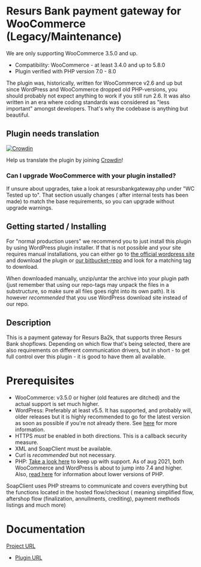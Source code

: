 # Resurs Bank payment gateway for WooCommerce (Legacy/Maintenance)

We are only supporting WooCommerce 3.5.0 and up.

* Compatibility: WooCommerce - at least 3.4.0 and up to 5.8.0
* Plugin verified with PHP version 7.0 - 8.0

The plugin was, historically, written for WooCommerce v2.6 and up but since WordPress and WooCommerce dropped old
PHP-versions, you should probably not expect anything to work if you still run 2.6. It was also written in an era where
coding standards was considered as "less important" amongst developers. That's why the codebase is anything but
beautiful.

## Plugin needs translation

[![Crowdin](https://badges.crowdin.net/resursbankwoocommerce/localized.svg)](https://crowdin.com/project/resursbankwoocommerce)

Help us translate the plugin by joining [Crowdin](https://crwd.in/resursbankwoocommerce)!

### Can I upgrade WooCommerce with your plugin installed?

If unsure about upgrades, take a look at resursbankgateway.php under "WC Tested up to". That section usually changes (
after internal tests has been made) to match the base requirements, so you can upgrade without upgrade warnings.

## Getting started / Installing

For "normal production users" we recommend you to just install this plugin by using WordPress plugin installer. If that
is not possible and your site requires manual installations, you can either go
to [the official wordpress site](https://sv.wordpress.org/plugins/resurs-bank-payment-gateway-for-woocommerce/) and
download the plugin
or [our bitbucket-repo](https://bitbucket.org/resursbankplugins/resurs-bank-payment-gateway-for-woocommerce/downloads/?tab=tags)
and look for a matching tag to download.

When downloaded manually, unzip/untar the archive into your plugin path (just remember that using our repo-tags may
unpack the files in a substructure, so make sure all files goes right into its own path). It is however *recommended*
that you use WordPress download site instead of our repo.

## Description

This is a payment gateway for Resurs Ba2k, that supports three Resurs Bank shopflows. Depending on which flow that's
being selected, there are also requirements on different communication drivers, but in short - to get full control over
this plugin - it is good to have them all available.

# Prerequisites

* WooCommerce: v3.5.0 or higher (old features are ditched) and the actual support is set much higher.
* WordPress: Preferably at least v5.5. It has supported, and probably will, older releases but it is highly
  recommended to go for the latest version as soon as possible if you're not already there.
  See [here](https://make.wordpress.org/core/handbook/references/php-compatibility-and-wordpress-versions/) for more
  information.
* HTTPS *must* be enabled in both directions. This is a callback security measure.
* XML and SoapClient must be available.
* Curl is *recommended* but not necessary.
* PHP: [Take a look here](https://docs.woocommerce.com/document/server-requirements/) to keep up with support. As of aug
  2021, both WooCommerce and WordPress is about to jump into 7.4 and higher.
  Also, [read here](https://wordpress.org/news/2019/04/minimum-php-version-update/) for information about lower versions
  of PHP.

SoapClient uses PHP streams to communicate and covers everything but the functions located in the hosted flow/checkout (
meaning simplified flow, aftershop flow (finalization, annullments, crediting), payment methods listings and much more)

# Documentation

[Project URL](https://test.resurs.com/docs/display/ecom/WooCommerce)
- [Plugin URL](https://wordpress.org/plugins/resurs-bank-payment-gateway-for-woocommerce/)
